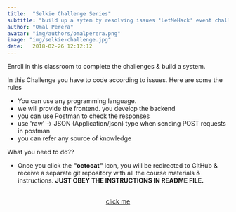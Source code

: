 ```yaml
---
title:  "Selkie Challenge Series"
subtitle: "build up a sytem by resolving issues 'LetMeHack' event challenge"
author: "Omal Perera"
avatar: "img/authors/omalperera.png"
image: "img/selkie-challenge.jpg"
date:   2018-02-26 12:12:12
---
```


Enroll in this classroom to complete the challenges & build a system. 

In this Challenge you have to code according to issues.
Here are some the rules
* You can use any programming language.
* we will provide the frontend. you develop the backend
* you can use Postman to check the responses
* use 'raw' -> JSON (Application/json) type when sending POST requests in postman
* you can refer any source of knowledge


What you need to do??
- Once you click the **"octocat"** icon, you will be redirected to GitHub & receive a separate git repository with all the course materials & instructions. 
**JUST OBEY THE INSTRUCTIONS IN README FILE.**


<center><a href="https://classroom.github.com/a/ZAP8MsPx"><i class="fa fa-github fa-5x"></i><br>click me</a></center>

